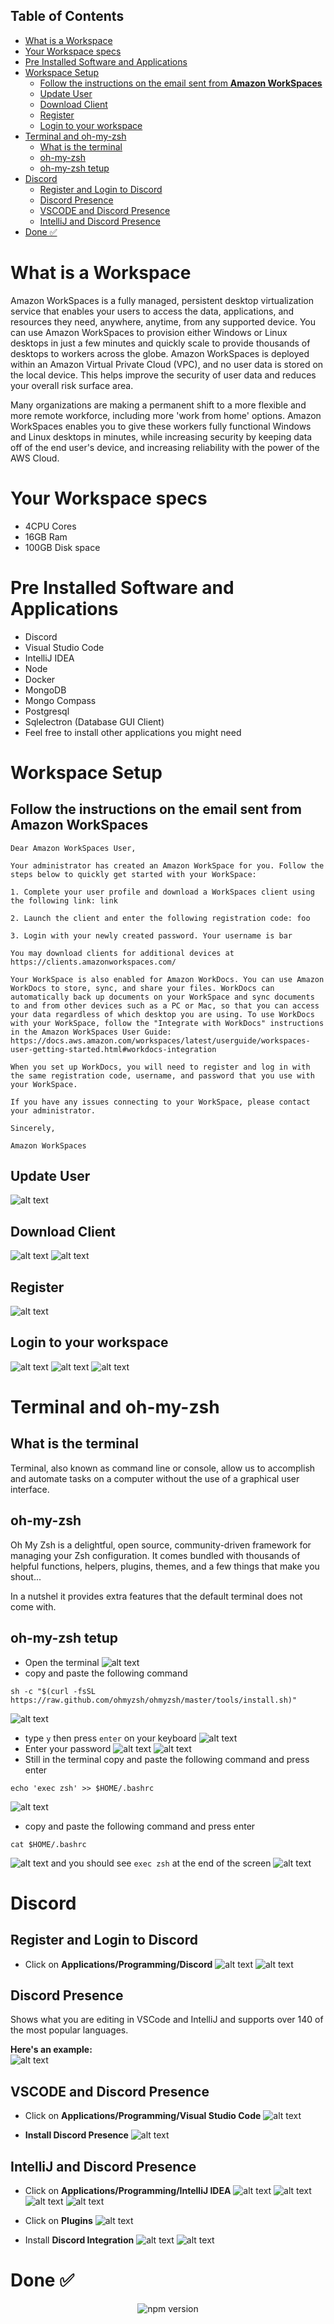 ## Table of Contents
- [What is a Workspace](#what-is-a-workspace)
- [Your Workspace specs](#your-workspace-specs)
- [Pre Installed Software and Applications](#pre-installed-software-and-applications)
- [Workspace Setup](#workspace-setup)
  * [Follow the instructions on the email sent from **Amazon WorkSpaces**](#follow-the-instructions-on-the-email-sent-from---amazon-workspaces--)
  * [Update User](#update-user)
  * [Download Client](#download-client)
  * [Register](#register)
  * [Login to your workspace](#login-to-your-workspace)
- [Terminal and oh-my-zsh](#terminal-and-oh-my-zsh)
  * [What is the terminal](#what-is-the-terminal)
  * [oh-my-zsh](#oh-my-zsh)
  * [oh-my-zsh tetup](#oh-my-zsh-tetup)
- [Discord](#discord)
  * [Register and Login to Discord](#register-and-login-to-discord)
  * [Discord Presence](#discord-presence)
  * [VSCODE and Discord Presence](#vscode-and-discord-presence)
  * [IntelliJ and Discord Presence](#intellij-and-discord-presence)
- [Done ✅](#done--)

# What is a Workspace   
Amazon WorkSpaces is a fully managed, persistent desktop virtualization service that enables your users to access the data, applications, and resources they need, anywhere, anytime, from any supported device. You can use Amazon WorkSpaces to provision either Windows or Linux desktops in just a few minutes and quickly scale to provide thousands of desktops to workers across the globe. Amazon WorkSpaces is deployed within an Amazon Virtual Private Cloud (VPC), and no user data is stored on the local device. This helps improve the security of user data and reduces your overall risk surface area.

Many organizations are making a permanent shift to a more flexible and more remote workforce, including more 'work from home' options. Amazon WorkSpaces enables you to give these workers fully functional Windows and Linux desktops in minutes, while increasing security by keeping data off of the end user's device, and increasing reliability with the power of the AWS Cloud.

# Your Workspace specs
- 4CPU Cores
- 16GB Ram
- 100GB Disk space

# Pre Installed Software and Applications
- Discord
- Visual Studio Code
- IntelliJ IDEA
- Node
- Docker
- MongoDB
- Mongo Compass
- Postgresql
- Sqlelectron (Database GUI Client)
- Feel free to install other applications you might need

# Workspace Setup
## Follow the instructions on the email sent from **Amazon WorkSpaces**

```
Dear Amazon WorkSpaces User,

Your administrator has created an Amazon WorkSpace for you. Follow the steps below to quickly get started with your WorkSpace:

1. Complete your user profile and download a WorkSpaces client using the following link: link

2. Launch the client and enter the following registration code: foo

3. Login with your newly created password. Your username is bar

You may download clients for additional devices at https://clients.amazonworkspaces.com/

Your WorkSpace is also enabled for Amazon WorkDocs. You can use Amazon WorkDocs to store, sync, and share your files. WorkDocs can automatically back up documents on your WorkSpace and sync documents to and from other devices such as a PC or Mac, so that you can access your data regardless of which desktop you are using. To use WorkDocs with your WorkSpace, follow the "Integrate with WorkDocs" instructions in the Amazon WorkSpaces User Guide:
https://docs.aws.amazon.com/workspaces/latest/userguide/workspaces-user-getting-started.html#workdocs-integration

When you set up WorkDocs, you will need to register and log in with the same registration code, username, and password that you use with your WorkSpace.

If you have any issues connecting to your WorkSpace, please contact your administrator.

Sincerely,

Amazon WorkSpaces
```
## Update User
![alt text](screenshots/Screenshot-2021-09-26-at-20.22.14.png)

## Download Client
![alt text](screenshots/Screenshot-2021-09-26-at-20.22.55.png)
![alt text](screenshots/Screenshot-2021-09-26-at-20.23.53.png)

## Register
![alt text](screenshots/Screenshot-2021-09-26-at-13.17.59.png)

## Login to your workspace
![alt text](screenshots/Screenshot-2021-09-26-at-13.18.24.png)
![alt text](screenshots/Screenshot-2021-09-26-at-13.18.49.png)
![alt text](screenshots/Screenshot-2021-09-26-at-13.20.02.png)

# Terminal and oh-my-zsh
## What is the terminal
Terminal, also known as command line or console, allow us to accomplish and automate tasks on a computer without the use of a graphical user interface.

## oh-my-zsh
Oh My Zsh is a delightful, open source, community-driven framework for managing your Zsh configuration. It comes bundled with thousands of helpful functions, helpers, plugins, themes, and a few things that make you shout...

In a nutshel it provides extra features that the default terminal does not come with.

## oh-my-zsh tetup
- Open the terminal
![alt text](screenshots/Screenshot-2021-09-24-at-19.54.43.png)
- copy and paste the following command 
```
sh -c "$(curl -fsSL https://raw.github.com/ohmyzsh/ohmyzsh/master/tools/install.sh)"
```
![alt text](screenshots/Screenshot-2021-09-28-at-23.55.28.png)
- type `y` then press `enter` on your keyboard
![alt text](screenshots/Screenshot-2021-09-28-at-23.55.42.png)
- Enter your password
![alt text](screenshots/Screenshot-2021-09-28-at-23.55.50.png)
![alt text](screenshots/Screenshot-2021-09-28-at-23.56.15.png)
- Still in the terminal copy and paste the following command and press enter 
```
echo 'exec zsh' >> $HOME/.bashrc
```
![alt text](screenshots/Screenshot-2021-09-29-at-00.12.31.png)
- copy and paste the following command and press enter
```
cat $HOME/.bashrc
```
![alt text](screenshots/Screenshot-2021-09-29-at-00.18.16.png)
and you should see `exec zsh` at the end of the screen
![alt text](screenshots/Screenshot-2021-09-29-at-00.18.16.png)

# Discord
## Register and Login to Discord
- Click on **Applications/Programming/Discord**
![alt text](screenshots/Screenshot-2021-09-24-at-19.53.58.png)
![alt text](screenshots/Screenshot-2021-09-26-at-18.44.57.png)

## Discord Presence
Shows what you are editing in VSCode and IntelliJ and supports over 140 of the most popular languages.

**Here's an example:**   
![alt text](screenshots/Screenshot-2021-09-2-at-10.14.52.png)

## VSCODE and Discord Presence
- Click on **Applications/Programming/Visual Studio Code**
![alt text](screenshots/Screenshot-2021-09-24-at-19.53.58.png)

- **Install Discord Presence**
![alt text](screenshots/Screenshot-2021-09-24-at-19.57.12.png)

## IntelliJ and Discord Presence
- Click on **Applications/Programming/IntelliJ IDEA**
![alt text](screenshots/Screenshot-2021-09-24-at-19.53.58.png)
![alt text](screenshots/Screenshot-2021-09-24-at-20.01.17.png)
![alt text](screenshots/Screenshot-2021-09-24-at-20.01.27.png)
![alt text](screenshots/Screenshot-2021-09-24-at-20.01.35.png)

- Click on **Plugins**
![alt text](screenshots/Screenshot-2021-09-24-at-20.02.05.png)

- Install **Discord Integration**
![alt text](screenshots/Screenshot-2021-09-24-at-20.02.27.png)
![alt text](screenshots/Screenshot-2021-09-24-at-20.02.40.png)

# Done ✅ 
<p align="center">
  <img src="https://media.giphy.com/media/IwAZ6dvvvaTtdI8SD5/giphy.gif" alt="npm version">
</p>